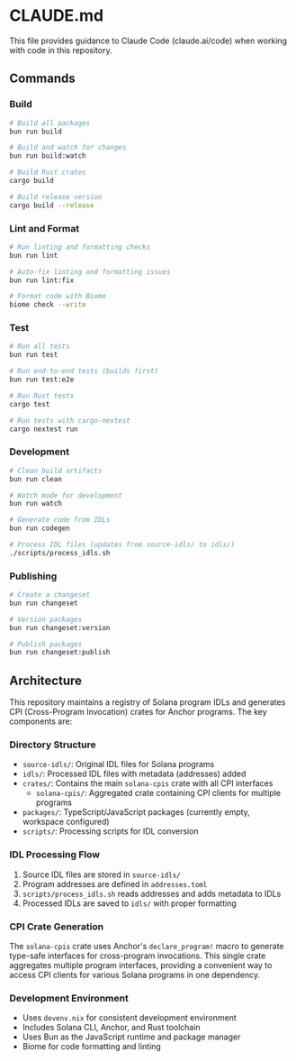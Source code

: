 # CLAUDE.md

This file provides guidance to Claude Code (claude.ai/code) when working with code in this repository.

## Commands

### Build

```bash
# Build all packages
bun run build

# Build and watch for changes
bun run build:watch

# Build Rust crates
cargo build

# Build release version
cargo build --release
```

### Lint and Format

```bash
# Run linting and formatting checks
bun run lint

# Auto-fix linting and formatting issues
bun run lint:fix

# Format code with Biome
biome check --write
```

### Test

```bash
# Run all tests
bun run test

# Run end-to-end tests (builds first)
bun run test:e2e

# Run Rust tests
cargo test

# Run tests with cargo-nextest
cargo nextest run
```

### Development

```bash
# Clean build artifacts
bun run clean

# Watch mode for development
bun run watch

# Generate code from IDLs
bun run codegen

# Process IDL files (updates from source-idls/ to idls/)
./scripts/process_idls.sh
```

### Publishing

```bash
# Create a changeset
bun run changeset

# Version packages
bun run changeset:version

# Publish packages
bun run changeset:publish
```

## Architecture

This repository maintains a registry of Solana program IDLs and generates CPI (Cross-Program Invocation) crates for Anchor programs. The key components are:

### Directory Structure

- `source-idls/`: Original IDL files for Solana programs
- `idls/`: Processed IDL files with metadata (addresses) added
- `crates/`: Contains the main `solana-cpis` crate with all CPI interfaces
  - `solana-cpis/`: Aggregated crate containing CPI clients for multiple programs
- `packages/`: TypeScript/JavaScript packages (currently empty, workspace configured)
- `scripts/`: Processing scripts for IDL conversion

### IDL Processing Flow

1. Source IDL files are stored in `source-idls/`
2. Program addresses are defined in `addresses.toml`
3. `scripts/process_idls.sh` reads addresses and adds metadata to IDLs
4. Processed IDLs are saved to `idls/` with proper formatting

### CPI Crate Generation

The `solana-cpis` crate uses Anchor's `declare_program!` macro to generate type-safe interfaces for cross-program invocations. This single crate aggregates multiple program interfaces, providing a convenient way to access CPI clients for various Solana programs in one dependency.

### Development Environment

- Uses `devenv.nix` for consistent development environment
- Includes Solana CLI, Anchor, and Rust toolchain
- Uses Bun as the JavaScript runtime and package manager
- Biome for code formatting and linting
